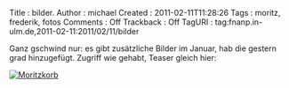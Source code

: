 Title     : bilder.
Author    : michael
Created   : 2011-02-11T11:28:26
Tags      : moritz, frederik, fotos
Comments  : Off
Trackback : Off
TagURI    : tag:fnanp.in-ulm.de,2011-02-11:2011/02/11/bilder

Ganz gschwind nur: es gibt zusätzliche Bilder im Januar, hab die gestern grad
hinzugefügt. Zugriff wie gehabt, Teaser gleich hier:

[![Moritzkorb](http://fnanp.in-ulm.de/frederik_und_moritz/photos/2011_01/tempdir/640x480/IMG_7465.jpg)](http://fnanp.in-ulm.de/frederik_und_moritz/photos/index.html)
